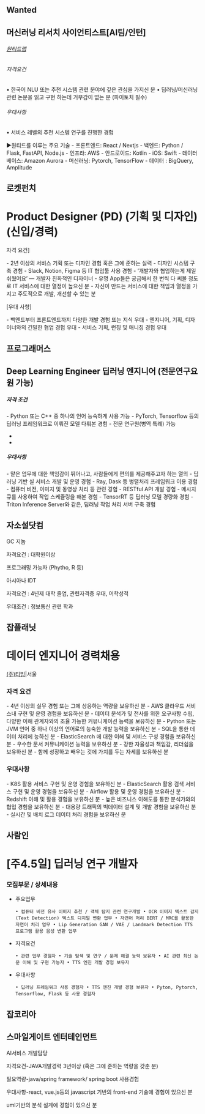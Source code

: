 
## Wanted



## 머신러닝 리서치 사이언티스트[AI팀/인턴]

###### [원티드랩](https://www.wanted.co.kr/company/79)

###### 자격요건

• 한국어 NLU 또는 추천 시스템 관련 분야에 깊은 관심을 가지신 분
• 딥러닝/머신러닝 관련 논문을 읽고 구현 하는데 거부감이 없는 분 (파이토치 필수)

###### 우대사항

• 서비스 레벨의 추천 시스템 연구를 진행한 경험

▶원티드를 이루는 주요 기술
 \- 프론트엔드: React / Nextjs
 \- 백엔드: Python / Flask, FastAPI, Node.js
 \- 인프라: AWS
 \- 안드로이드:  Kotlin
 \- iOS: Swift
 \- 데이터베이스: Amazon Aurora
 \- 머신러닝: Pytorch, TensorFlow
 \- 데이터 : BigQuery, Amplitude



## 로켓펀치



# Product Designer (PD) (기획 및 디자인) (신입/경력)



자격 요건]

\- 2년 이상의 서비스 기획 또는 디자인 경험 혹은 그에 준하는 실력
\- 디자인 시스템 구축 경험
\- Slack, Notion, Figma 등 IT 협업툴 사용 경험
\- ‘개발자와 협업하는게 제일 쉬웠어요’ — 개발자 친화적인 디자이너
\- 유명 App들은 궁금해서 한 번씩 다 써볼 정도로 IT 서비스에 대한 열정이 높으신 분
\- 자신이 만드는 서비스에 대한 책임과 열정을 가지고 주도적으로 개발, 개선할 수 있는 분

[우대 사항]

\- 백엔드부터 프론트엔드까지 다양한 개발 경험 또는 지식 우대
\- 엔지니어, 기획, 디자이너와의 긴밀한 협업 경험 우대
\- 서비스 기획, 런칭 및 매니징 경험 우대



## 프로그래머스



## Deep Learning Engineer 딥러닝 엔지니어 (전문연구요원 가능)



##### 자격 조건

\- Python 또는 C++ 중 하나의 언어 능숙하게 사용 가능
\- PyTorch, Tensorflow 등의 딥러닝 프레임워크로 이뤄진 모델 다뤄본 경험
\- 전문 연구원(병역 특례) 가능

- 
- 

##### 우대사항

\- 맡은 업무에 대한 책임감이 뛰어나고, 사람들에게 편의를 제공해주고자 하는 열의
\- 딥러닝 기반 실 서비스 개발 및 운영 경험
\- Ray, Dask 등 병렬처리 프레임워크 이용 경험
\- 컴퓨터 비전, 이미지 및 동영상 처리 등 관련 경험
\- RESTful API 개발 경험
\- 메시지 큐를 사용하여 작업 스케쥴링을 해본 경험
\- TensorRT 등 딥러닝 모델 경량화 경험
\- Triton Inference Server와 같은, 딥러닝 작업 처리 서버 구축 경험



## 자소설닷컴



GC 지놈



자격요건 : 대학원이상

프로그래밍 가능자 (Phytho, R 등)



아시아나 IDT



자격요건 : 4년제 대학 졸업, 관련자격증 우대, 어학성적

우대조건 : 정보통신 관련 학과



## 잡플래닛



# 데이터 엔지니어 경력채용

[(주)티빙](https://www.jobplanet.co.kr/companies/376194/info/(주)티빙)|서울



### 자격 요건

\- 4년 이상의 실무 경험 또는 그에 상응하는 역량을 보유하신 분
\- AWS 클라우드 서비스내 구현 및 운영 경험을 보유하신 분
\- 데이터 분석가 및 전사를 위한 요구사항 수립, 다양한 이해 관계자와의 조율 가능한 커뮤니케이션 능력을 보유하신 분
\- Python 또는 JVM 언어 중 하나 이상의 언어로의 능숙한 개발 능력을 보유하신 분
\- SQL을 통한 데이터 처리에 능하신 분
\- ElasticSearch 에 대한 이해 및 서비스 구성 경험을 보유하신 분
\- 우수한 문서 커뮤니케이션 능력을 보유하신 분
\- 강한 자율성과 책임감, 리더쉽을 보유하신 분
\- 함께 성장하고 배우는 것에 가치를 두는 자세를 보유하신 분

### 우대사항

\- K8S 활용 서비스 구현 및 운영 경험을 보유하신 분
\- ElasticSearch 활용 검색 서비스 구현 및 운영 경험을 보유하신 분
\- Airflow 활용 및 운영 경험을 보유하신 분
\- Redshift 이해 및 활용 경험을 보유하신 분
\- 높은 비즈니스 이해도를 통한 분석가와의 협업 경험을 보유하신 분
\- 대용량 트래픽의 빅데이터 설계 및 개발 경험을 보유하신 분
\- 실시간 및 배치 로그 데이터 처리 경험을 보유하신 분



## 사람인



# [주4.5일] 딥러닝 연구 개발자

### 모집부문 / 상세내용

- 주요업무

  `• 컴퓨터 비전 유사 이미지 추천 / 객체 탐지 관련 연구개발 • OCR 이미지 텍스트 감지 (Text Detection) 텍스트 디지털 변환 업무 • 자연어 처리 BERT / MRC를 활용한 자연어 처리 업무 • Lip Generation GAN / VAE / Landmark Detection TTS 프로그램 활용 음성 변환 업무`

- 자격요건

  `• 관련 업무 경험자 • 기술 탐색 및 연구 / 문제 해결 능력 보유자 • AI 관련 최신 논문 이해 및 구현 가능자 • TTS 엔진 개발 경험 보유자`

- 우대사항

  `• 딥러닝 프레임워크 사용 경험자 • TTS 엔진 개발 경험 보유자 • Pyton, Pytorch, Tensorflow, Flask 등 사용 경험자`



## 잡코리아



## 스마일게이트 엔터테인먼트



AI서비스 개발담당



자격요건-JAVA개발경력 3년이상 (혹은 그에 준하는 역량을 갖춘 분)



필요역량-java/spring framework/ spring boot 사용경험



우대사항-react, vue.js등의 javascript 기반의 front-end 기술에 경험이 있으신 분

uml기반의 분석 설계에 경험이 있으신 분
